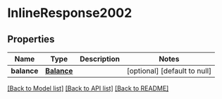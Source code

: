 # InlineResponse2002
## Properties

Name | Type | Description | Notes
------------ | ------------- | ------------- | -------------
**balance** | [**Balance**](Balance.md) |  | [optional] [default to null]

[[Back to Model list]](../README.md#documentation-for-models) [[Back to API list]](../README.md#documentation-for-api-endpoints) [[Back to README]](../README.md)

